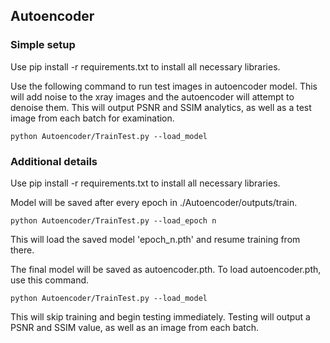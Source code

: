 
## Autoencoder


### Simple setup

Use pip install -r requirements.txt to install all necessary libraries.

Use the following command to run test images in autoencoder model.
This will add noise to the xray images and the autoencoder will attempt to denoise them.
This will output PSNR and SSIM analytics, as well as a test image from each batch for examination.

`python Autoencoder/TrainTest.py --load_model`

### Additional details

Use pip install -r requirements.txt to install all necessary libraries.

Model will be saved after every epoch in ./Autoencoder/outputs/train. 

`python Autoencoder/TrainTest.py --load_epoch n`

This will load the saved model 'epoch_n.pth' and resume training from there.

The final model will be saved as autoencoder.pth. To load autoencoder.pth, use this command.

`python Autoencoder/TrainTest.py --load_model`

This will skip training and begin testing immediately. Testing will output a PSNR and SSIM value, as well as an image from each batch.

